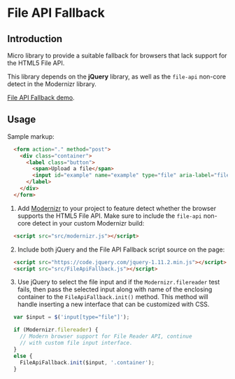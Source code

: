 # File API Fallback

## Introduction

Micro library to provide a suitable fallback for browsers that lack support for the HTML5 File API.

This library depends on the **jQuery** library, as well as the `file-api` non-core detect in the Modernizr library.

[File API Fallback demo](http://tech.dosomething.org/file-api-fallback/).


## Usage

Sample markup:

```html
  <form action="." method="post">
    <div class="container">
      <label class="button">
        <span>Upload a file</span>
        <input id="example" name="example" type="file" aria-label="file browser">
      </label>
    </div>
  </form>
```


1) Add [Modernizr](http://modernizr.com/download/) to your project to feature detect whether the browser supports the HTML5 File API. Make sure to include the `file-api` non-core detect in your custom Modernizr build:

```html
  <script src="src/modernizr.js"></script>
```

2) Include both jQuery and the File API Fallback script source on the page:

```html
  <script src="https://code.jquery.com/jquery-1.11.2.min.js"></script>
  <script src="src/FileApiFallback.js"></script>
```

3) Use jQuery to select the file input and if the `Modernizr.filereader` test fails, then pass the selected input along with name of the enclosing container to the `FileApiFallback.init()` method. This method will handle inserting a new interface that can be customized with CSS.

```javascript
  var $input = $('input[type="file"]');

  if (Modernizr.filereader) {
    // Modern browser support for File Reader API, continue
    // with custom file input interface.
  }  
  else {
    FileApiFallback.init($input, '.container');
  }
```



